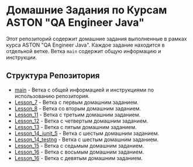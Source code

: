 # Домашние Задания по Курсам ASTON "QA Engineer Java"

Этот репозиторий содержит домашние задания выполненные в рамках курса ASTON "QA Engineer Java". Каждое задание находится в отдельной ветке. Ветка `main` содержит общую информацию и инструкции.


## Структура Репозитория

- [main](https://github.com/makurea/Aston/tree/main) - Ветка с общей информацией и инструкциями по использованию репозитория.
- [Lesson_7](https://github.com/makurea/Aston/tree/Lesson_7) - Ветка с первым домашним заданием.
- [Lesson_8](https://github.com/makurea/Aston/tree/Lesson_8) - Ветка со вторым домашним заданием.
- [Lesson_11](https://github.com/makurea/Aston/tree/Lesson_11) - Ветка с третьим домашним заданием.
- [Lesson_12](https://github.com/makurea/Aston/tree/Lesson_12) - Ветка с четвертым домашним заданием.
- [Lesson_13](https://github.com/makurea/Aston/tree/Lesson_13) - Ветка с пятым домашним заданием.
- [Lesson_14_junit_5](https://github.com/makurea/Aston/tree/Lesson_14_junit_5) - Ветка с шестым домашним заданием. 
- [Lesson_14_testng](https://github.com/makurea/Aston/tree/Lesson_14_testng) - Ветка с шестым домашним заданием. 
- [Lesson_15](https://github.com/makurea/Aston/tree/Lesson_15) - Ветка с седьмым домашним заданием.
- [Lesson_16](https://github.com/makurea/Aston/tree/Lesson_16) - Ветка с восьмым домашним заданием.
- [Lesson_16](https://github.com/makurea/Aston/tree/Lesson_17) - Ветка с девятым домашним заданием.
